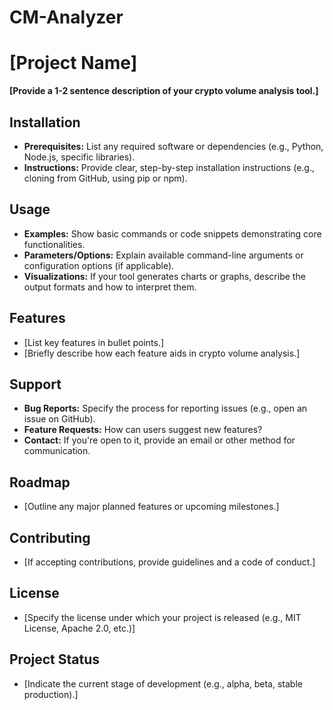 # CM-Analyzer
# [Project Name]

**[Provide a 1-2 sentence description of your crypto volume analysis tool.]**

## Installation

* **Prerequisites:** List any required software or dependencies (e.g., Python, Node.js, specific libraries).
* **Instructions:** Provide clear, step-by-step installation instructions (e.g., cloning from GitHub, using pip or npm).

## Usage

* **Examples:** Show basic commands or code snippets demonstrating core functionalities.
* **Parameters/Options:**  Explain available command-line arguments or configuration options (if applicable).
* **Visualizations:** If your tool generates charts or graphs, describe the output formats and how to interpret them.

## Features

* [List key features in bullet points.]
* [Briefly describe how each feature aids in crypto volume analysis.]

## Support

* **Bug Reports:** Specify the process for reporting issues (e.g., open an issue on GitHub).
* **Feature Requests:** How can users suggest new features?
* **Contact:** If you're open to it, provide an email or other method for communication.

## Roadmap

* [Outline any major planned features or upcoming milestones.]

## Contributing

* [If accepting contributions, provide guidelines and a code of conduct.]

## License

* [Specify the license under which your project is released (e.g., MIT License, Apache 2.0, etc.)] 

## Project Status

* [Indicate the current stage of development  (e.g., alpha, beta, stable production).]
